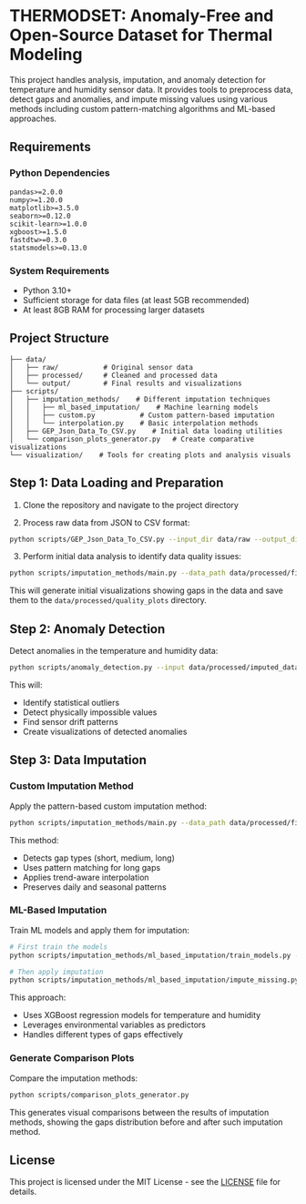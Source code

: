 # THERMODSET: Anomaly-Free and Open-Source Dataset for Thermal Modeling

This project handles analysis, imputation, and anomaly detection for temperature and humidity sensor data. It provides tools to preprocess data, detect gaps and anomalies, and impute missing values using various methods including custom pattern-matching algorithms and ML-based approaches.

## Requirements

### Python Dependencies
```
pandas>=2.0.0
numpy>=1.20.0
matplotlib>=3.5.0
seaborn>=0.12.0
scikit-learn>=1.0.0
xgboost>=1.5.0
fastdtw>=0.3.0
statsmodels>=0.13.0
```

### System Requirements
- Python 3.10+
- Sufficient storage for data files (at least 5GB recommended)
- At least 8GB RAM for processing larger datasets

## Project Structure

```
├── data/
│   ├── raw/           # Original sensor data
│   ├── processed/     # Cleaned and processed data
│   └── output/        # Final results and visualizations
├── scripts/
│   ├── imputation_methods/    # Different imputation techniques
│   │   ├── ml_based_imputation/    # Machine learning models 
│   │   ├── custom.py           # Custom pattern-based imputation
│   │   └── interpolation.py    # Basic interpolation methods
│   ├── GEP_Json_Data_To_CSV.py    # Initial data loading utilities
│   └── comparison_plots_generator.py   # Create comparative visualizations
└── visualization/    # Tools for creating plots and analysis visuals
```

## Step 1: Data Loading and Preparation

1. Clone the repository and navigate to the project directory

2. Process raw data from JSON to CSV format:
```bash
python scripts/GEP_Json_Data_To_CSV.py --input_dir data/raw --output_dir data/processed
```

3. Perform initial data analysis to identify data quality issues:
```bash
python scripts/imputation_methods/main.py --data_path data/processed/final_merged_data_Zone_1_23.csv --logs_path ./logs
```

This will generate initial visualizations showing gaps in the data and save them to the `data/processed/quality_plots` directory.

## Step 2: Anomaly Detection

Detect anomalies in the temperature and humidity data:

```bash
python scripts/anomaly_detection.py --input data/processed/imputed_data_Zone_1_23.csv --output data/processed/anomalies_Zone_1_23.json
```

This will:
- Identify statistical outliers
- Detect physically impossible values
- Find sensor drift patterns
- Create visualizations of detected anomalies

## Step 3: Data Imputation

### Custom Imputation Method

Apply the pattern-based custom imputation method:

```bash
python scripts/imputation_methods/main.py --data_path data/processed/final_merged_data_Zone_1_23.csv --methods custom --output_path data/processed/custom_imputation/custom_imputed_Zone_1_23.csv
```

This method:
- Detects gap types (short, medium, long)
- Uses pattern matching for long gaps
- Applies trend-aware interpolation
- Preserves daily and seasonal patterns

### ML-Based Imputation

Train ML models and apply them for imputation:

```bash
# First train the models
python scripts/imputation_methods/ml_based_imputation/train_models.py --data data/processed/final_merged_data_Zone_1_23.csv --model_dir models

# Then apply imputation
python scripts/imputation_methods/ml_based_imputation/impute_missing.py --data data/processed/final_merged_data_Zone_1_23.csv --model_dir models --output data/processed/ml_imputed_Zone_1_23.csv
```

This approach:
- Uses XGBoost regression models for temperature and humidity
- Leverages environmental variables as predictors
- Handles different types of gaps effectively

### Generate Comparison Plots

Compare the imputation methods:

```bash
python scripts/comparison_plots_generator.py
```

This generates visual comparisons between the results of imputation methods, showing the gaps distribution before and after such imputation method.

## License

This project is licensed under the MIT License - see the [LICENSE](LICENSE) file for details.
